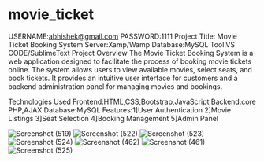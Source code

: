 # movie_ticket
USERNAME:abhishek@gmail.com
PASSWORD:1111
Project Title: Movie Ticket Booking System
Server:Xamp/Wamp
Database:MySQL
Tool:VS CODE/SublimeText
Project Overview
The Movie Ticket Booking System is a web application designed to facilitate the process of booking movie tickets online. The system allows users to view available movies, select seats, and book tickets. It provides an intuitive user interface for customers and a backend administration panel for managing movies and bookings.

Technologies Used
Frontend:HTML,CSS,Bootstrap,JavaScript
Backend:core PHP,AJAX
Database:MySQL
Features:1]User Authentication 2]Movie Listings 3]Seat Selection 4]Booking Management 5]Admin Panel

![Screenshot (519)](https://github.com/user-attachments/assets/1644280c-1496-43a3-ac04-42f1525346ef)
![Screenshot (522)](https://github.com/user-attachments/assets/ac88a6ca-34d0-4dd6-8dfd-6a0ed98a2171)
![Screenshot (523)](https://github.com/user-attachments/assets/1fecb124-ccb1-49b7-a508-1926551942b8)
![Screenshot (524)](https://github.com/user-attachments/assets/84692415-63ac-403e-b5de-5850525f3873)
![Screenshot (462)](https://github.com/user-attachments/assets/15028601-da3e-4e7e-978e-2174dab5fa55)
![Screenshot (461)](https://github.com/user-attachments/assets/fa0d847f-419c-4795-81fb-a9c86362b433)
![Screenshot (525)](https://github.com/user-attachments/assets/9090dad5-a683-4d7f-a852-35fa4f366bd0)
